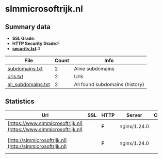

# slmmicrosoftrijk.nl
## Summary data


 - **SSL Grade**:
 - **HTTP Security Grade**:F
 - **[security.txt](https://www.digitaleoverheid.nl/nieuws/standaard-security-txt-nu-verplicht-voor-overheid/)**:0


| File       | Count | Info |
|------------|-------|------|
|[subdomains.txt](/data/slmmicrosoftrijk.nl/subdomains.txt)|2|Alive subdomains|
|[urls.txt](/data/slmmicrosoftrijk.nl/urls.txt)|2|Urls|
|[all_subdomains.txt](/data/slmmicrosoftrijk.nl/all_subdomains.txt)|2|All found subdomains (history)|


## Statistics


| Url | SSL | HTTP | Server | Cookie | HSTS | CORS | CTO | CSP | XFO | XXP | RP |FP| Tech |Title |
|--------|-------|-------|------|------|------|------|------|------|------|------|------|------|------|------|
|[https://www.slmmicrosoftrijk.nl](https://www.slmmicrosoftrijk.nl)| | **F**|nginx/1.24.0| | | | | | | | :white_check_mark: | |Nginx:1.24.0||
|[http://slmmicrosoftrijk.nl](http://slmmicrosoftrijk.nl)| | **F**|nginx/1.24.0| | | | | | | | :white_check_mark: | |Nginx:1.24.0|301 Moved Perman...|

